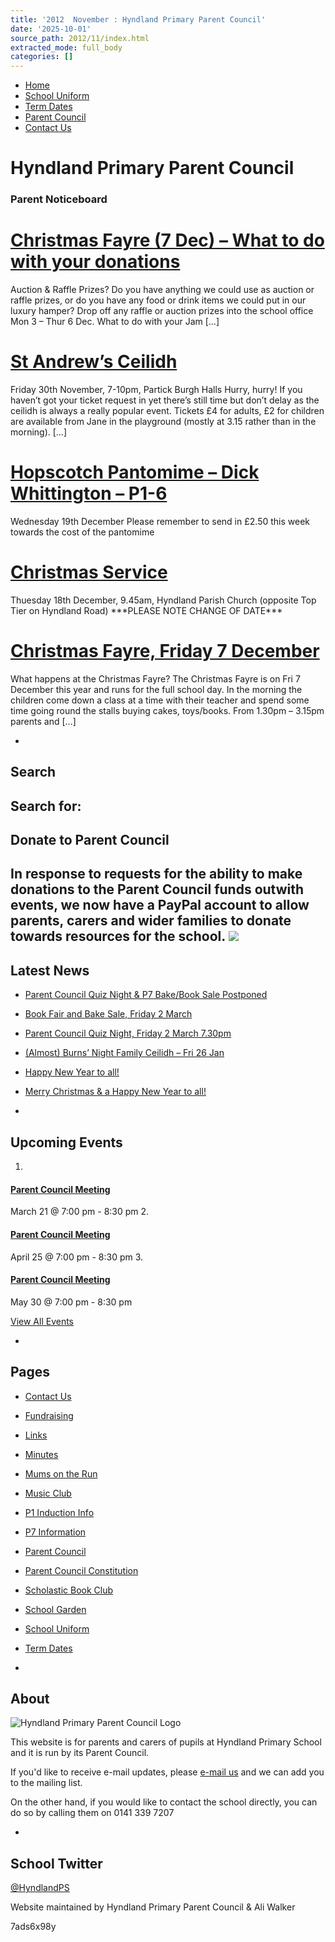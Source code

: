```yaml
---
title: '2012  November : Hyndland Primary Parent Council'
date: '2025-10-01'
source_path: 2012/11/index.html
extracted_mode: full_body
categories: []
---
```

- [Home](http://www.hyndlandprimaryparentcouncil.org)
- [School Uniform](school-uniform/)
- [Term Dates](term-dates/)
- [Parent Council](parent-council/)
- [Contact Us](contact-us/)

# Hyndland Primary Parent Council

### Parent Noticeboard

# [Christmas Fayre (7 Dec) – What to do with your donations](news/christmas-fayre-7-dec-what-to-do-with-your-donations/)

Auction & Raffle Prizes? Do you have anything we could use as auction or raffle prizes, or do you have any food or drink items we could put in our luxury hamper? Drop off any raffle or auction prizes into the school office Mon 3 – Thur 6 Dec. What to do with your Jam […]

# [St Andrew’s Ceilidh](news/st-andrews-ceilidh/)

Friday 30th November, 7-10pm, Partick Burgh Halls Hurry, hurry! If you haven’t got your ticket request in yet there’s still time but don’t delay as the ceilidh is always a really popular event. Tickets £4 for adults, £2 for children are available from Jane in the playground (mostly at 3.15 rather than in the morning). […]

# [Hopscotch Pantomime – Dick Whittington – P1-6](news/hopscotch-pantomime-dick-whittington-p1-6/)

Wednesday 19th December Please remember to send in £2.50 this week towards the cost of the pantomime

# [Christmas Service](news/christmas-service/)

Thuesday 18th December, 9.45am, Hyndland Parish Church (opposite Top Tier on Hyndland Road) \*\*\*PLEASE NOTE CHANGE OF DATE\*\*\*

# [Christmas Fayre, Friday 7 December](news/christmas-fayre-friday-7-december/)

What happens at the Christmas Fayre? The Christmas Fayre is on Fri 7 December this year and runs for the full school day. In the morning the children come down a class at a time with their teacher and spend some time going round the stalls buying cakes, toys/books. From 1.30pm – 3.15pm parents and […]

- 
## Search

Search for:
- 
## Donate to Parent Council

In response to requests for the ability to make donations to the Parent Council funds outwith events, we now have a PayPal account to allow parents, carers and wider families to donate towards resources for the school. [![](https://www.paypalobjects.com/en_US/i/btn/x-click-butcc-donate.gif)](https://www.paypal.com/cgi-bin/webscr?cmd=_s-xclick&hosted_button_id=BW7E8PDGXH45Y)
- 
## Latest News

- [Parent Council Quiz Night & P7 Bake/Book Sale Postponed](news/parent-council-quiz-night-p7-bake-book-sale-postponed/)
- [Book Fair and Bake Sale, Friday 2 March](news/book-fair-and-bake-sale-friday-2-march/)
- [Parent Council Quiz Night, Friday 2 March 7.30pm](news/parent-council-quiz-night-friday-2-march-7-30pm/)
- [(Almost) Burns’ Night Family Ceilidh – Fri 26 Jan](news/almost-burns-night-family-ceilidh-fri-26-jan/)
- [Happy New Year to all!](news/happy-new-year-to-all/)
- [Merry Christmas & a Happy New Year to all!](news/merry-christmas-a-happy-new-year-to-all/)

- 
## Upcoming Events

1. 
#### [Parent Council Meeting](event/parent-council-meeting-17/)

March 21 @ 7:00 pm - 8:30 pm
2. 
#### [Parent Council Meeting](event/parent-council-meeting-18/)

April 25 @ 7:00 pm - 8:30 pm
3. 
#### [Parent Council Meeting](event/parent-council-meeting-19/)

May 30 @ 7:00 pm - 8:30 pm

[View All Events](events/)

- 
## Pages

- [Contact Us](contact-us/)
- [Fundraising](fundraising/)
- [Links](links/)
- [Minutes](minutes-archive/)
- [Mums on the Run](mums-on-the-run/)
- [Music Club](music-club/)
- [P1 Induction Info](p1-induction-info/)
- [P7 Information](p7-information/)
- [Parent Council](parent-council/)
- [Parent Council Constitution](parent-council-constitution/)
- [Scholastic Book Club](scholastic-book-club/)
- [School Garden](school-garden/)
- [School Uniform](school-uniform/)
- [Term Dates](term-dates/)

- 
## About

 ![Hyndland Primary Parent Council Logo](/assets/images/2012/02/logo.gif)

This website is for parents and carers of pupils at Hyndland Primary School and it is run by its Parent Council.

If you'd like to receive e-mail updates, please [e-mail us](mailto:enquiries@hyndlandprimaryparentcouncil.org) and we can add you to the mailing list.

On the other hand, if you would like to contact the school directly, you can do so by calling them on 0141 339 7207

- 
## School Twitter
[@HyndlandPS](https://twitter.com/HyndlandPS)

Website maintained by Hyndland Primary Parent Council & Ali Walker

7ads6x98y
